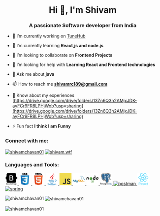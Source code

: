 <h1 align="center">Hi 👋, I'm Shivam</h1>
<h3 align="center">A passionate Software developer from India</h3>

- 🔭 I’m currently working on [TuneHub](https://github.com/ShivamChavan01/TuneHub)

- 🌱 I’m currently learning **React,js and node.js**

- 👯 I’m looking to collaborate on **Frontend Projects**

- 🤝 I’m looking for help with **Learning React and Frontend technologies**

- 💬 Ask me about **java**

- 📫 How to reach me **shivamrc189@gmail.com**

- 📄 Know about my experiences [https://drive.google.com/drive/folders/13Zn6Q3h2AMjxJDK-ayFCr9FR8LPHjWob?usp=sharing](https://drive.google.com/drive/folders/13Zn6Q3h2AMjxJDK-ayFCr9FR8LPHjWob?usp=sharing)

- ⚡ Fun fact **I think I am Funny**

<h3 align="left">Connect with me:</h3>
<p align="left">
<a href="https://linkedin.com/in/shivamchavan01" target="blank"><img align="center" src="https://raw.githubusercontent.com/rahuldkjain/github-profile-readme-generator/master/src/images/icons/Social/linked-in-alt.svg" alt="shivamchavan01" height="30" width="40" /></a>
<a href="https://instagram.com/shivam.wtf" target="blank"><img align="center" src="https://raw.githubusercontent.com/rahuldkjain/github-profile-readme-generator/master/src/images/icons/Social/instagram.svg" alt="shivam.wtf" height="30" width="40" /></a>
</p>

<h3 align="left">Languages and Tools:</h3>
<p align="left"> <a href="https://getbootstrap.com" target="_blank" rel="noreferrer"> <img src="https://raw.githubusercontent.com/devicons/devicon/master/icons/bootstrap/bootstrap-plain-wordmark.svg" alt="bootstrap" width="40" height="40"/> </a> <a href="https://www.w3schools.com/css/" target="_blank" rel="noreferrer"> <img src="https://raw.githubusercontent.com/devicons/devicon/master/icons/css3/css3-original-wordmark.svg" alt="css3" width="40" height="40"/> </a> <a href="https://www.w3.org/html/" target="_blank" rel="noreferrer"> <img src="https://raw.githubusercontent.com/devicons/devicon/master/icons/html5/html5-original-wordmark.svg" alt="html5" width="40" height="40"/> </a> <a href="https://www.java.com" target="_blank" rel="noreferrer"> <img src="https://raw.githubusercontent.com/devicons/devicon/master/icons/java/java-original.svg" alt="java" width="40" height="40"/> </a> <a href="https://developer.mozilla.org/en-US/docs/Web/JavaScript" target="_blank" rel="noreferrer"> <img src="https://raw.githubusercontent.com/devicons/devicon/master/icons/javascript/javascript-original.svg" alt="javascript" width="40" height="40"/> </a> <a href="https://www.mysql.com/" target="_blank" rel="noreferrer"> <img src="https://raw.githubusercontent.com/devicons/devicon/master/icons/mysql/mysql-original-wordmark.svg" alt="mysql" width="40" height="40"/> </a> <a href="https://nodejs.org" target="_blank" rel="noreferrer"> <img src="https://raw.githubusercontent.com/devicons/devicon/master/icons/nodejs/nodejs-original-wordmark.svg" alt="nodejs" width="40" height="40"/> </a> <a href="https://www.postgresql.org" target="_blank" rel="noreferrer"> <img src="https://raw.githubusercontent.com/devicons/devicon/master/icons/postgresql/postgresql-original-wordmark.svg" alt="postgresql" width="40" height="40"/> </a> <a href="https://postman.com" target="_blank" rel="noreferrer"> <img src="https://www.vectorlogo.zone/logos/getpostman/getpostman-icon.svg" alt="postman" width="40" height="40"/> </a> <a href="https://reactjs.org/" target="_blank" rel="noreferrer"> <img src="https://raw.githubusercontent.com/devicons/devicon/master/icons/react/react-original-wordmark.svg" alt="react" width="40" height="40"/> </a> <a href="https://spring.io/" target="_blank" rel="noreferrer"> <img src="https://www.vectorlogo.zone/logos/springio/springio-icon.svg" alt="spring" width="40" height="40"/> </a> </p>

<p><img align="left" src="https://github-readme-stats.vercel.app/api/top-langs?username=shivamchavan01&show_icons=true&locale=en&layout=compact" alt="shivamchavan01" /></p>

<p>&nbsp;<img align="center" src="https://github-readme-stats.vercel.app/api?username=shivamchavan01&show_icons=true&locale=en" alt="shivamchavan01" /></p>

<p><img align="center" src="https://github-readme-streak-stats.herokuapp.com/?user=shivamchavan01&" alt="shivamchavan01" /></p>

